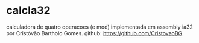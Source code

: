 # calcIa32
calculadora de quatro operacoes (e mod) implementada em assembly ia32 por Cristóvão Bartholo Gomes.
github: https://github.com/CristovaoBG

